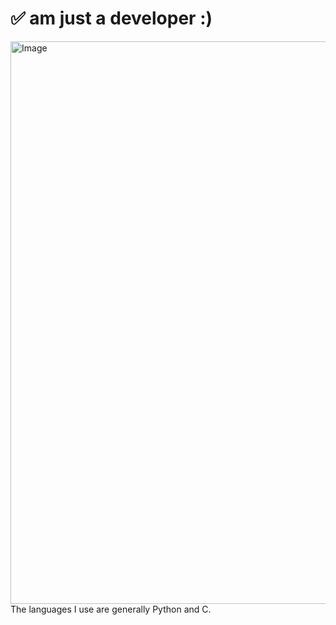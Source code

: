# ✅ am just a developer :)
<img width="1600" height="900" alt="Image" src="https://github.com/user-attachments/assets/d60d97dc-56a2-4d67-b557-6a5f51358fe0" />
The languages I use are generally Python and C. 
<!--
**dylanspace/dylanspace** is a ✨ _special_ ✨ repository because its `README.md` (this file) appears on your GitHub profile.

Here are some ideas to get you started:

- 🔭 I’m currently working on ...
- 🌱 I’m currently learning ...
- 👯 I’m looking to collaborate on ...
- 🤔 I’m looking for help with ...
- 💬 Ask me about ...
- 📫 How to reach me: ...
- 😄 Pronouns: ...
- ⚡ Fun fact: ...
-->
